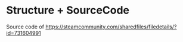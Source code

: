 # Structure + SourceCode
Source code of https://steamcommunity.com/sharedfiles/filedetails/?id=731604991

